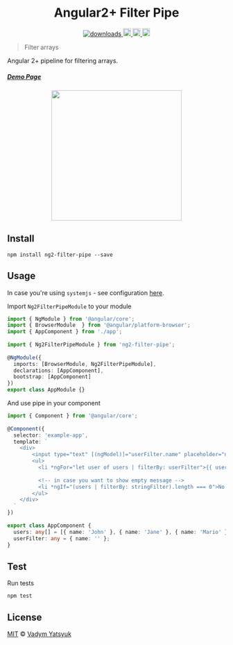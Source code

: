 <h1 align="center">Angular2+ Filter Pipe</h1>

<p align="center">
  <a href="https://www.npmjs.com/package/ng2-filter-pipe">
    <img src="https://img.shields.io/npm/dm/ng2-filter-pipe.svg?style=flat" alt="downloads">
  </a>

  <a href="https://travis-ci.org/VadimDez/ng2-filter-pipe" alt="build">
    <img src="https://travis-ci.org/VadimDez/ng2-filter-pipe.svg?branch=master" height="18">
  </a>
  
  <a href="https://badge.fury.io/js/ng2-filter-pipe">
    <img src="https://badge.fury.io/js/ng2-filter-pipe.svg" alt="npm version" height="18">
  </a>
  
  <a href="https://david-dm.org/vadimdez/ng2-filter-pipe" title="dependencies status">
    <img src="https://david-dm.org/vadimdez/ng2-filter-pipe.svg" height="18">
  </a>
</p>

> Filter arrays
 
Angular 2+ pipeline for filtering arrays.

##### [Demo Page](https://vadimdez.github.io/ng2-filter-pipe/)

<p align="center">
  <img src="https://cloud.githubusercontent.com/assets/3748453/23809236/3276cf26-05cd-11e7-94f7-b4078104adbd.gif" width="300">
</p>

## Install

```
npm install ng2-filter-pipe --save
```

## Usage

In case you're using ```systemjs``` - see configuration [here](https://github.com/VadimDez/ng2-filter-pipe/blob/master/SYSTEMJS.md).

Import `Ng2FilterPipeModule` to your module

```ts
import { NgModule } from '@angular/core';
import { BrowserModule  } from '@angular/platform-browser';
import { AppComponent } from './app';
 
import { Ng2FilterPipeModule } from 'ng2-filter-pipe';
 
@NgModule({
  imports: [BrowserModule, Ng2FilterPipeModule],
  declarations: [AppComponent],
  bootstrap: [AppComponent]
})
export class AppModule {}

```

And use pipe in your component
```ts
import { Component } from '@angular/core';
 
@Component({
  selector: 'example-app',
  template: `
    <div>
        <input type="text" [(ngModel)]="userFilter.name" placeholder="name">
        <ul>
          <li *ngFor="let user of users | filterBy: userFilter">{{ user.name }}</li>
          
          <!-- in case you want to show empty message -->
          <li *ngIf="(users | filterBy: stringFilter).length === 0">No matching elements</li>
        </ul>
    </div>  
  `
})
 
export class AppComponent {
  users: any[] = [{ name: 'John' }, { name: 'Jane' }, { name: 'Mario' }];
  userFilter: any = { name: '' };
}
```

## Test

Run tests

```
npm test
```

## License

[MIT](https://tldrlegal.com/license/mit-license) © [Vadym Yatsyuk](https://github.com/vadimdez)
